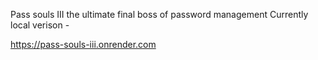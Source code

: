 Pass souls III the ultimate final boss of password management 
Currently local verison -

https://pass-souls-iii.onrender.com
